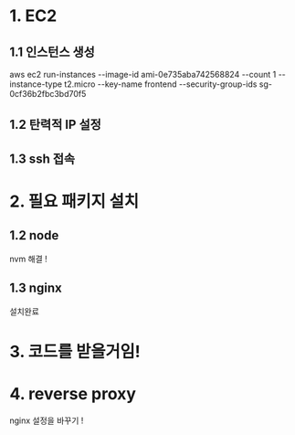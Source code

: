 # 1. EC2 

## 1.1 인스턴스 생성
aws ec2 run-instances --image-id ami-0e735aba742568824 --count 1 --instance-type t2.micro --key-name frontend --security-group-ids sg-0cf36b2fbc3bd70f5 

## 1.2 탄력적 IP 설정

## 1.3 ssh 접속 

# 2. 필요 패키지 설치

## 1.2 node
nvm 해결 !

## 1.3 nginx 
설치완료


# 3. 코드를 받을거임!



# 4. reverse proxy 

nginx 설정을 바꾸기 !



